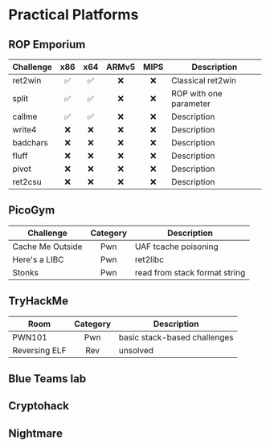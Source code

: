 # Practical Platforms 
## ROP Emporium
| Challenge | x86 | x64 | ARMv5 | MIPS |  Description | 
| --- | :---: | :---: | :---: | :---: | --- |
| ret2win | ✅ | ✅ | ❌ | ❌ | Classical ret2win | 
| split | ✅ | ✅ | ❌ | ❌ | ROP with one parameter | 
| callme | ✅ | ✅ | ❌ | ❌ | Description | 
| write4 | ❌ | ❌ | ❌ | ❌ | Description | 
| badchars | ❌ | ❌ | ❌ | ❌ | Description | 
| fluff | ❌ | ❌ | ❌ | ❌ | Description | 
| pivot | ❌ | ❌ | ❌ | ❌ | Description | 
| ret2csu | ❌ | ❌ | ❌ | ❌ | Description | 

## PicoGym
| Challenge | Category | Description | 
| --- | :---: | --- |
| Cache Me Outside | Pwn | UAF tcache poisoning |
| Here's a LIBC | Pwn | ret2libc |
| Stonks | Pwn | read from stack format string |   

## TryHackMe
| Room | Category | Description | 
| --- | :---: | --- |
| PWN101 | Pwn | basic stack-based challenges  | 
| Reversing ELF | Rev | unsolved  | 

## Blue Teams lab

## Cryptohack

## Nightmare